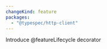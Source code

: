 ```yaml
---
changeKind: feature
packages:
  - "@typespec/http-client"
---
```


Introduce @featureLifecycle decorator